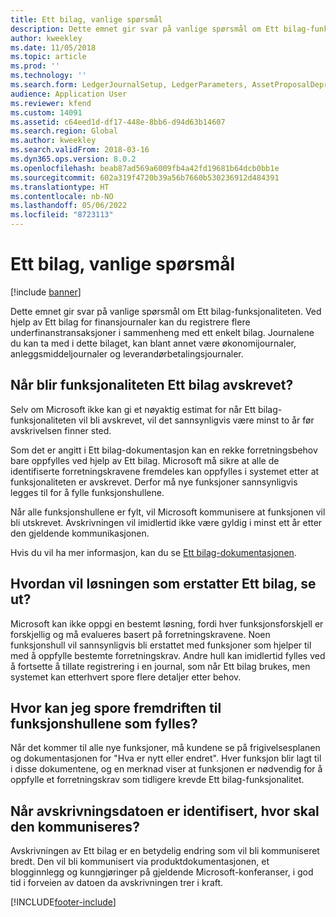 ```yaml
---
title: Ett bilag, vanlige spørsmål
description: Dette emnet gir svar på vanlige spørsmål om Ett bilag-funksjonaliteten. Med ett bilag for finansjournaler (generell journal, anleggsmiddeljournal, leverandørbetalingsjournal og så videre) kan du angi flere underfinansjournaltransaksjoner i forbindelse med ett bilag.
author: kweekley
ms.date: 11/05/2018
ms.topic: article
ms.prod: ''
ms.technology: ''
ms.search.form: LedgerJournalSetup, LedgerParameters, AssetProposalDepreciation
audience: Application User
ms.reviewer: kfend
ms.custom: 14091
ms.assetid: c64eed1d-df17-448e-8bb6-d94d63b14607
ms.search.region: Global
ms.author: kweekley
ms.search.validFrom: 2018-03-16
ms.dyn365.ops.version: 8.0.2
ms.openlocfilehash: beab87ad569a6009fb4a42fd19681b64dcb0bb1e
ms.sourcegitcommit: 602a319f4720b39a56b7660b530236912d484391
ms.translationtype: HT
ms.contentlocale: nb-NO
ms.lasthandoff: 05/06/2022
ms.locfileid: "8723113"
---
```

# <a name="one-voucher-faq"></a>Ett bilag, vanlige spørsmål

[!include [banner](../includes/banner.md)]

Dette emnet gir svar på vanlige spørsmål om Ett bilag-funksjonaliteten. Ved hjelp av Ett bilag for finansjournaler kan du registrere flere underfinanstransaksjoner i sammenheng med ett enkelt bilag. Journalene du kan ta med i dette bilaget, kan blant annet være økonomijournaler, anleggsmiddeljournaler og leverandørbetalingsjournaler.

## <a name="when-will-the-one-voucher-functionality-be-deprecated"></a>Når blir funksjonaliteten Ett bilag avskrevet?

Selv om Microsoft ikke kan gi et nøyaktig estimat for når Ett bilag-funksjonaliteten vil bli avskrevet, vil det sannsynligvis være minst to år før avskrivelsen finner sted.

Som det er angitt i Ett bilag-dokumentasjon kan en rekke forretningsbehov bare oppfylles ved hjelp av Ett bilag. Microsoft må sikre at alle de identifiserte forretningskravene fremdeles kan oppfylles i systemet etter at funksjonaliteten er avskrevet. Derfor må nye funksjoner sannsynligvis legges til for å fylle funksjonshullene.

Når alle funksjonshullene er fylt, vil Microsoft kommunisere at funksjonen vil bli utskrevet. Avskrivningen vil imidlertid ikke være gyldig i minst ett år etter den gjeldende kommunikasjonen.

Hvis du vil ha mer informasjon, kan du se [Ett bilag-dokumentasjonen](one-voucher.md).

## <a name="what-will-the-solution-that-replaces-one-voucher-look-like"></a>Hvordan vil løsningen som erstatter Ett bilag, se ut?

Microsoft kan ikke oppgi en bestemt løsning, fordi hver funksjonsforskjell er forskjellig og må evalueres basert på forretningskravene. Noen funksjonshull vil sannsynligvis bli erstattet med funksjoner som hjelper til med å oppfylle bestemte forretningskrav. Andre hull kan imidlertid fylles ved å fortsette å tillate registrering i en journal, som når Ett bilag brukes, men systemet kan etterhvert spore flere detaljer etter behov.

## <a name="where-can-i-track-the-progress-of-the-feature-gaps-being-filled"></a>Hvor kan jeg spore fremdriften til funksjonshullene som fylles?

Når det kommer til alle nye funksjoner, må kundene se på frigivelsesplanen og dokumentasjonen for "Hva er nytt eller endret". Hver funksjon blir lagt til i disse dokumentene, og en merknad viser at funksjonen er nødvendig for å oppfylle et forretningskrav som tidligere krevde Ett bilag-funksjonalitet.

## <a name="when-the-deprecation-date-is-identified-where-will-it-be-communicated"></a>Når avskrivningsdatoen er identifisert, hvor skal den kommuniseres?

Avskrivningen av Ett bilag er en betydelig endring som vil bli kommuniseret bredt. Den vil bli kommunisert via produktdokumentasjonen, et blogginnlegg og kunngjøringer på gjeldende Microsoft-konferanser, i god tid i forveien av datoen da avskrivningen trer i kraft.


[!INCLUDE[footer-include](../../includes/footer-banner.md)]
